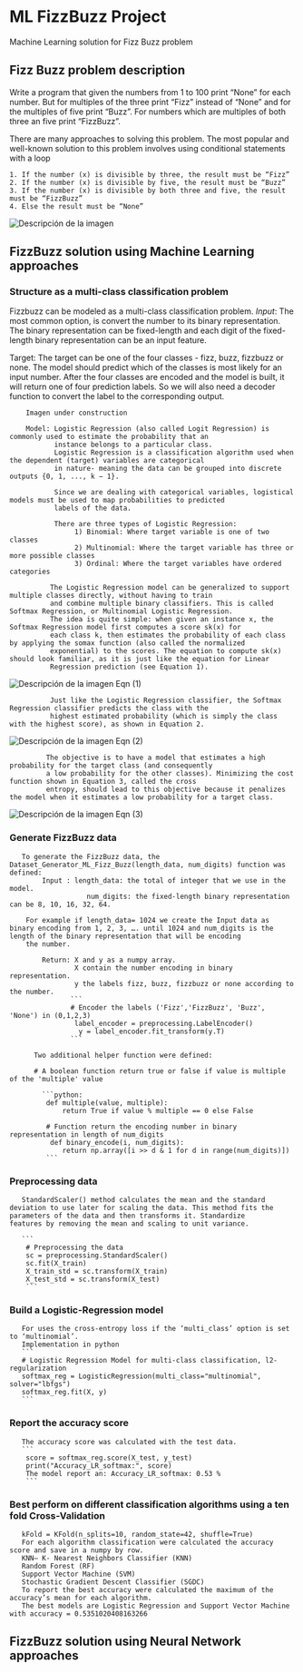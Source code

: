 # ML FizzBuzz Project
Machine Learning solution for Fizz Buzz problem

## Fizz Buzz problem description 
Write a program that given the numbers from 1 to 100 print “None” for each number. 
But for multiples of the three print “Fizz” instead of “None” and for the multiples of five print  “Buzz”.
For numbers  which are multiples of both three an five print “FizzBuzz”.
    
There are many approaches to solving this problem. The most popular and well-known solution to this problem 
involves using conditional statements with a loop 
    
    1. If the number (x) is divisible by three, the result must be “Fizz”
    2. If the number (x) is divisible by five, the result must be “Buzz”
    3. If the number (x) is divisible by both three and five, the result must be “FizzBuzz” 
    4. Else the result must be “None”

<image src="FizzBuzz.png" alt="Descripción de la imagen">

## FizzBuzz solution using Machine Learning approaches  

### Structure as a multi-class classification problem 

Fizzbuzz can be modeled as a multi-class classification problem.
*Input*: The most common option, is convert the number to its binary representation. 
              The binary representation can be fixed-length and each digit of the fixed-length 
              binary representation can be an input feature. 

Target: The target can be one of the four classes - fizz, buzz, fizzbuzz or none. 
               The model should predict which of the classes is most likely for an input number. 
               After the four classes are encoded and the model is built, it will return one of 
               four prediction labels. So we will also need a decoder function to convert the label 
               to the corresponding output.

        Imagen under construction

        Model: Logistic Regression (also called Logit Regression) is commonly used to estimate the probability that an 
               instance belongs to a particular class. 
               Logistic Regression is a classification algorithm used when the dependent (target) variables are categorical
               in nature- meaning the data can be grouped into discrete outputs {0, 1, ..., k − 1}.

               Since we are dealing with categorical variables, logistical models must be used to map probabilities to predicted
               labels of the data. 

               There are three types of Logistic Regression:
                    1) Binomial: Where target variable is one of two classes
                    2) Multinomial: Where the target variable has three or more possible classes
                    3) Ordinal: Where the target variables have ordered categories

              The Logistic Regression model can be generalized to support multiple classes directly, without having to train
              and combine multiple binary classifiers. This is called Softmax Regression, or Multinomial Logistic Regression.
              The idea is quite simple: when given an instance x, the Softmax Regression model first computes a score sk(x) for 
              each class k, then estimates the probability of each class by applying the somax function (also called the normalized
              exponential) to the scores. The equation to compute sk(x) should look familiar, as it is just like the equation for Linear
              Regression prediction (see Equation 1).
              
<image src="Eqn1.png" alt="Descripción de la imagen">           Eqn (1)

              Just like the Logistic Regression classifier, the Softmax Regression classifier predicts the class with the
              highest estimated probability (which is simply the class with the highest score), as shown in Equation 2.

<image src="Eqn2.png" alt="Descripción de la imagen">          Eqn (2)

             The objective is to have a model that estimates a high probability for the target class (and consequently
             a low probability for the other classes). Minimizing the cost function shown in Equation 3, called the cross
             entropy, should lead to this objective because it penalizes the model when it estimates a low probability for a target class.
             
<image src="Eqn3.png" alt="Descripción de la imagen">           Eqn (3)

              
  ### Generate FizzBuzz data         
       To generate the FizzBuzz data, the Dataset_Generator_ML_Fizz_Buzz(length_data, num_digits) function was defined: 
            Input : length_data: the total of integer that we use in the model. 
                       num_digits: the fixed-length binary representation can be 8, 10, 16, 32, 64. 

        For example if length_data= 1024 we create the Input data as binary encoding from 1, 2, 3, …. until 1024 and num_digits is the length of the binary representation that will be encoding
        the number. 

            Return: X and y as a numpy array. 
                    X contain the number encoding in binary representation. 
                    y the labels fizz, buzz, fizzbuzz or none according to the number.  
                   ```
                   # Encoder the labels ('Fizz','FizzBuzz', 'Buzz', 'None') in (0,1,2,3)
                    label_encoder = preprocessing.LabelEncoder()
                     y = label_encoder.fit_transform(y.T) 
                   ```  

          Two additional helper function were defined:

          # A boolean function return true or false if value is multiple of the 'multiple' value
          
            ```python:
             def multiple(value, multiple):
                 return True if value % multiple == 0 else False 
          
             # Function return the encoding number in binary representation in length of num_digits
              def binary_encode(i, num_digits):
                 return np.array([i >> d & 1 for d in range(num_digits)])
             ```  
  ### Preprocessing data
       StandardScaler() method calculates the mean and the standard deviation to use later for scaling the data. This method fits the parameters of the data and then transforms it. Standardize             features by removing the mean and scaling to unit variance.
       
       ```
        # Preprocessing the data
        sc = preprocessing.StandardScaler()
        sc.fit(X_train)
        X_train_std = sc.transform(X_train)
        X_test_std = sc.transform(X_test)
        ```
    
  ### Build a Logistic-Regression model 
       For uses the cross-entropy loss if the ‘multi_class’ option is set to ‘multinomial’. 
       Implementation in python
       ```
       # Logistic Regression Model for multi-class classification, l2-regularization
       softmax_reg = LogisticRegression(multi_class="multinomial", solver="lbfgs")
       softmax_reg.fit(X, y)
       ```
    
  ### Report the accuracy score
       The accuracy score was calculated with the test data.
       ```
        score = softmax_reg.score(X_test, y_test)
        print("Accuracy_LR_softmax:", score)
        The model report an: Accuracy_LR_softmax: 0.53 %
        ```
        
  ### Best perform on different classification algorithms using a ten fold Cross-Validation
       
       kFold = KFold(n_splits=10, random_state=42, shuffle=True)
       For each algorithm classification were calculated the accuracy score and save in a numpy by row. 
       KNN– K- Nearest Neighbors Classifier (KNN)
       Random Forest (RF)
       Support Vector Machine (SVM)
       Stochastic Gradient Descent Classifier (SGDC)
       To report the best accuracy were calculated the maximum of the accuracy’s mean for each algorithm.
       The best models are Logistic Regression and Support Vector Machine with accuracy = 0.5351020408163266 
 
## FizzBuzz solution using Neural Network approaches

